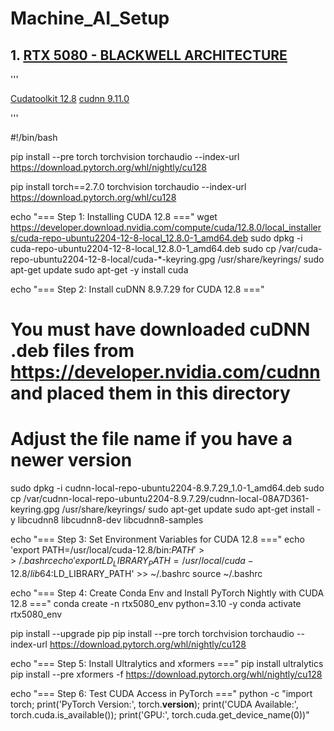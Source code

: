 # Machine_AI_Setup

## 1. [RTX 5080 - BLACKWELL ARCHITECTURE](https://images.nvidia.com/aem-dam/Solutions/geforce/blackwell/nvidia-rtx-blackwell-gpu-architecture.pdf)

'''

[Cudatoolkit 12.8](https://developer.nvidia.com/cuda-12-8-0-download-archive?target_os=Linux&target_arch=x86_64&Distribution=Ubuntu&target_version=22.04&target_type=runfile_local)
[cudnn 9.11.0 ](https://developer.nvidia.com/cudnn-downloads?target_os=Linux&target_arch=x86_64&Distribution=Ubuntu&target_version=22.04&target_type=deb_local)


'''





#!/bin/bash

pip install --pre torch torchvision torchaudio --index-url https://download.pytorch.org/whl/nightly/cu128

pip install torch==2.7.0 torchvision torchaudio --index-url https://download.pytorch.org/whl/cu128

echo "=== Step 1: Installing CUDA 12.8 ==="
wget https://developer.download.nvidia.com/compute/cuda/12.8.0/local_installers/cuda-repo-ubuntu2204-12-8-local_12.8.0-1_amd64.deb
sudo dpkg -i cuda-repo-ubuntu2204-12-8-local_12.8.0-1_amd64.deb
sudo cp /var/cuda-repo-ubuntu2204-12-8-local/cuda-*-keyring.gpg /usr/share/keyrings/
sudo apt-get update
sudo apt-get -y install cuda

echo "=== Step 2: Install cuDNN 8.9.7.29 for CUDA 12.8 ==="
# You must have downloaded cuDNN .deb files from https://developer.nvidia.com/cudnn and placed them in this directory
# Adjust the file name if you have a newer version
sudo dpkg -i cudnn-local-repo-ubuntu2204-8.9.7.29_1.0-1_amd64.deb
sudo cp /var/cudnn-local-repo-ubuntu2204-8.9.7.29/cudnn-local-08A7D361-keyring.gpg /usr/share/keyrings/
sudo apt-get update
sudo apt-get install -y libcudnn8 libcudnn8-dev libcudnn8-samples

echo "=== Step 3: Set Environment Variables for CUDA 12.8 ==="
echo 'export PATH=/usr/local/cuda-12.8/bin:$PATH' >> ~/.bashrc
echo 'export LD_LIBRARY_PATH=/usr/local/cuda-12.8/lib64:$LD_LIBRARY_PATH' >> ~/.bashrc
source ~/.bashrc

echo "=== Step 4: Create Conda Env and Install PyTorch Nightly with CUDA 12.8 ==="
conda create -n rtx5080_env python=3.10 -y
conda activate rtx5080_env

pip install --upgrade pip
pip install --pre torch torchvision torchaudio --index-url https://download.pytorch.org/whl/nightly/cu128

echo "=== Step 5: Install Ultralytics and xformers ==="
pip install ultralytics
pip install --pre xformers -f https://download.pytorch.org/whl/nightly/cu128

echo "=== Step 6: Test CUDA Access in PyTorch ==="
python -c "import torch; print('PyTorch Version:', torch.__version__); print('CUDA Available:', torch.cuda.is_available()); print('GPU:', torch.cuda.get_device_name(0))"
